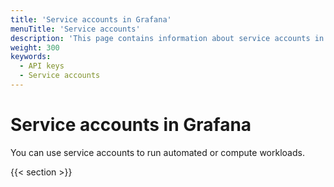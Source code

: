 ```yaml
---
title: 'Service accounts in Grafana'
menuTitle: 'Service accounts'
description: 'This page contains information about service accounts in Grafana'
weight: 300
keywords:
  - API keys
  - Service accounts
---
```


# Service accounts in Grafana

You can use service accounts to run automated or compute workloads.

{{< section >}}
